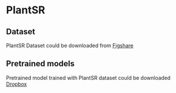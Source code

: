 # PlantSR
## Dataset
 PlantSR Dataset could be downloaded from [Figshare]()

## Pretrained models
Pretrained model trained with PlantSR dataset could be downloaded [Dropbox](https://www.dropbox.com/scl/fo/k3xqyu3zomu3insdqydnz/h?rlkey=8mwov9xap0bwsvou0dui7drsq&dl=0)

